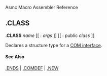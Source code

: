 Asmc Macro Assembler Reference

## .CLASS

**.CLASS** _name_ [[ : _args_ ]] [[ : public _class_ ]]

Declares a structure type for a [COM interface](dot_comdef.md).

#### See Also

[.ENDS](dot_ends.md) | [.COMDEF](dot_comdef.md) | [.NEW](dot_new.md)

